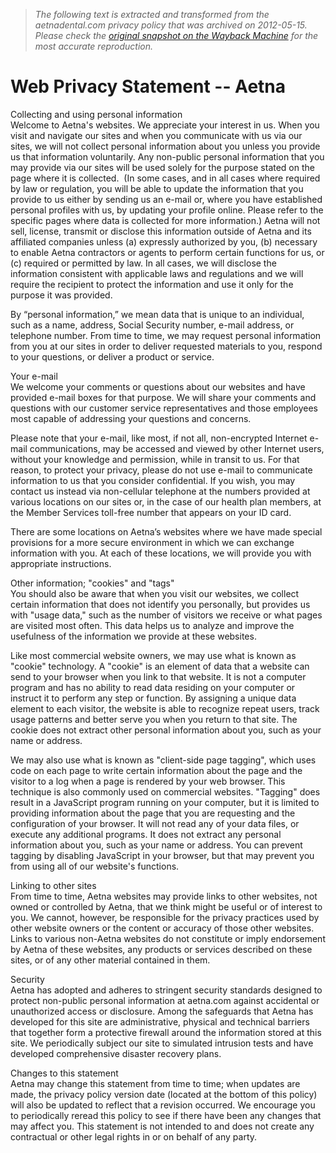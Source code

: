 > *The following text is extracted and transformed from the aetnadental.com privacy policy that was archived on 2012-05-15. Please check the [original snapshot on the Wayback Machine](https://web.archive.org/web/20120515051952id_/http%3A//www.aetna.com/about/privacy.html) for the most accurate reproduction.*

# Web Privacy Statement -- Aetna

Collecting and using personal information  
Welcome to Aetna's websites. We appreciate your interest in us. When you visit and navigate our sites and when you communicate with us via our sites, we will not collect personal information about you unless you provide us that information voluntarily. Any non-public personal information that you may provide via our sites will be used solely for the purpose stated on the page where it is collected.  (In some cases, and in all cases where required by law or regulation, you will be able to update the information that you provide to us either by sending us an e-mail or, where you have established personal profiles with us, by updating your profile online. Please refer to the specific pages where data is collected for more information.) Aetna will not sell, license, transmit or disclose this information outside of Aetna and its affiliated companies unless (a) expressly authorized by you, (b) necessary to enable Aetna contractors or agents to perform certain functions for us, or (c) required or permitted by law. In all cases, we will disclose the information consistent with applicable laws and regulations and we will require the recipient to protect the information and use it only for the purpose it was provided.

By “personal information,” we mean data that is unique to an individual, such as a name, address, Social Security number, e-mail address, or telephone number. From time to time, we may request personal information from you at our sites in order to deliver requested materials to you, respond to your questions, or deliver a product or service.

Your e-mail  
We welcome your comments or questions about our websites and have provided e-mail boxes for that purpose. We will share your comments and questions with our customer service representatives and those employees most capable of addressing your questions and concerns.

Please note that your e-mail, like most, if not all, non-encrypted Internet e-mail communications, may be accessed and viewed by other Internet users, without your knowledge and permission, while in transit to us. For that reason, to protect your privacy, please do not use e-mail to communicate information to us that you consider confidential. If you wish, you may contact us instead via non-cellular telephone at the numbers provided at various locations on our sites or, in the case of our health plan members, at the Member Services toll-free number that appears on your ID card.

There are some locations on Aetna’s websites where we have made special provisions for a more secure environment in which we can exchange information with you. At each of these locations, we will provide you with appropriate instructions.

Other information; "cookies" and "tags"  
You should also be aware that when you visit our websites, we collect certain information that does not identify you personally, but provides us with "usage data," such as the number of visitors we receive or what pages are visited most often. This data helps us to analyze and improve the usefulness of the information we provide at these websites.

Like most commercial website owners, we may use what is known as "cookie" technology. A "cookie" is an element of data that a website can send to your browser when you link to that website. It is not a computer program and has no ability to read data residing on your computer or instruct it to perform any step or function. By assigning a unique data element to each visitor, the website is able to recognize repeat users, track usage patterns and better serve you when you return to that site. The cookie does not extract other personal information about you, such as your name or address.

We may also use what is known as "client-side page tagging", which uses code on each page to write certain information about the page and the visitor to a log when a page is rendered by your web browser. This technique is also commonly used on commercial websites. "Tagging" does result in a JavaScript program running on your computer, but it is limited to providing information about the page that you are requesting and the configuration of your browser. It will not read any of your data files, or execute any additional programs. It does not extract any personal information about you, such as your name or address. You can prevent tagging by disabling JavaScript in your browser, but that may prevent you from using all of our website's functions.

Linking to other sites  
From time to time, Aetna websites may provide links to other websites, not owned or controlled by Aetna, that we think might be useful or of interest to you. We cannot, however, be responsible for the privacy practices used by other website owners or the content or accuracy of those other websites. Links to various non-Aetna websites do not constitute or imply endorsement by Aetna of these websites, any products or services described on these sites, or of any other material contained in them.

Security  
Aetna has adopted and adheres to stringent security standards designed to protect non-public personal information at aetna.com against accidental or unauthorized access or disclosure. Among the safeguards that Aetna has developed for this site are administrative, physical and technical barriers that together form a protective firewall around the information stored at this site. We periodically subject our site to simulated intrusion tests and have developed comprehensive disaster recovery plans.

Changes to this statement  
Aetna may change this statement from time to time; when updates are made, the privacy policy version date (located at the bottom of this policy) will also be updated to reflect that a revision occurred. We encourage you to periodically reread this policy to see if there have been any changes that may affect you. This statement is not intended to and does not create any contractual or other legal rights in or on behalf of any party. 
